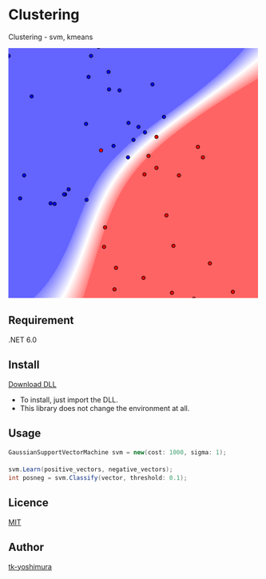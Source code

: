 # Clustering
 Clustering - svm, kmeans 
 
![sample](https://github.com/tk-yoshimura/Clustering/blob/main/figures/gaussiansvm_random_cost100_svm.png)  

## Requirement
 .NET 6.0
 
## Install
[Download DLL](https://github.com/tk-yoshimura/Clustering/releases)

- To install, just import the DLL.
- This library does not change the environment at all.

## Usage
```csharp
GaussianSupportVectorMachine svm = new(cost: 1000, sigma: 1);

svm.Learn(positive_vectors, negative_vectors);
int posneg = svm.Classify(vector, threshold: 0.1);
```

## Licence
[MIT](https://github.com/tk-yoshimura/Clustering/blob/main/LICENSE)

## Author

[tk-yoshimura](https://github.com/tk-yoshimura)
